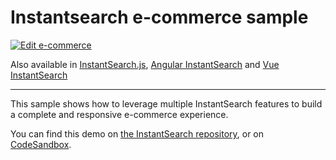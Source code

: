 # Instantsearch e-commerce sample

[![Edit e-commerce](https://codesandbox.io/static/img/play-codesandbox.svg)](https://codesandbox.io/s/github/algolia/instantsearch/tree/master/examples/react/e-commerce)

Also available in [InstantSearch.js](../../instantsearch.js/e-commerce/), [Angular InstantSearch](../../angular-instantsearch/e-commerce/) and [Vue InstantSearch](../../vue-instantsearch/e-commerce/)

---

This sample shows how to leverage multiple InstantSearch features to build a complete and responsive e-commerce experience.

You can find this demo on [the InstantSearch repository](https://github.com/algolia/instantsearch/tree/master/examples/react/e-commerce), or on [CodeSandbox](https://codesandbox.io/s/github/algolia/instantsearch/tree/master/examples/react/e-commerce).
